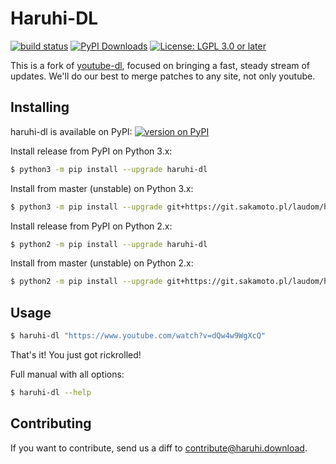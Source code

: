 # Haruhi-DL

[![build status](https://img.shields.io/gitlab/pipeline/laudom/haruhi-dl/master?gitlab_url=https%3A%2F%2Fgit.sakamoto.pl&style=flat-square)](https://git.sakamoto.pl/laudom/haruhi-dl/-/pipelines)
[![PyPI Downloads](https://img.shields.io/pypi/dm/haruhi-dl?style=flat-square)](https://pypi.org/project/haruhi-dl/)
[![License: LGPL 3.0 or later](https://img.shields.io/pypi/l/haruhi-dl?style=flat-square)](https://git.sakamoto.pl/laudom/haruhi-dl/-/blob/master/README.md)

This is a fork of [youtube-dl](https://yt-dl.org/), focused on bringing a fast, steady stream of updates. We'll do our best to merge patches to any site, not only youtube.

## Installing

haruhi-dl is available on PyPI: [![version on PyPI](https://img.shields.io/pypi/v/haruhi-dl?style=flat-square)](https://pypi.org/project/haruhi-dl/)

Install release from PyPI on Python 3.x:
```sh
$ python3 -m pip install --upgrade haruhi-dl
```
Install from master (unstable) on Python 3.x:
```sh
$ python3 -m pip install --upgrade git+https://git.sakamoto.pl/laudom/haruhi-dl.git
```

Install release from PyPI on Python 2.x:
```sh
$ python2 -m pip install --upgrade haruhi-dl
```
Install from master (unstable) on Python 2.x:
```sh
$ python2 -m pip install --upgrade git+https://git.sakamoto.pl/laudom/haruhi-dl.git
```

## Usage

```sh
$ haruhi-dl "https://www.youtube.com/watch?v=dQw4w9WgXcQ"
```
That's it! You just got rickrolled!

Full manual with all options:
```sh
$ haruhi-dl --help
```
## Contributing

If you want to contribute, send us a diff to <contribute@haruhi.download>.
